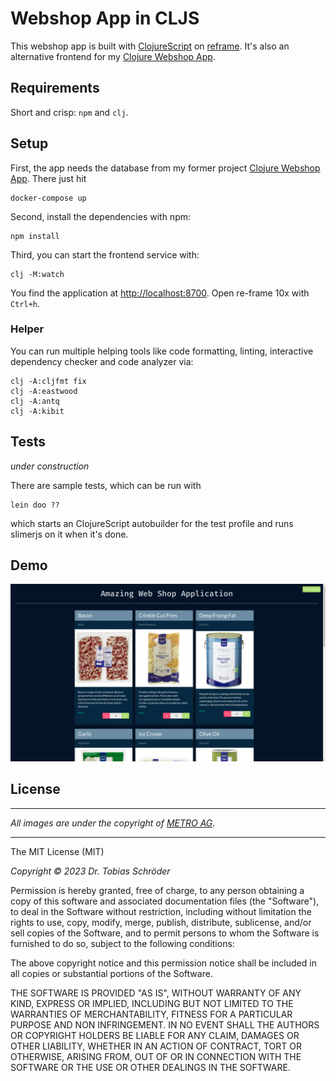 # Webshop App in CLJS

This webshop app is built with [ClojureScript](https://clojurescript.org/) on
[reframe](http://day8.github.io/re-frame/). It's also an alternative frontend for my
[Clojure Webshop App](https://github.com/tbsschroeder/clojure-webshop-app).

## Requirements

Short and crisp: `npm` and `clj`.

## Setup

First, the app needs the database from my former project [Clojure Webshop App](https://github.com/tbsschroeder/clojure-webshop-app).
There just hit

    docker-compose up

Second, install the dependencies with npm:

    npm install

Third, you can start the frontend service with:

    clj -M:watch

You find the application at [http://localhost:8700](http://localhost:8700). Open re-frame 10x with `Ctrl+h`.

### Helper

You can run multiple helping tools like code formatting, linting, interactive
dependency checker and code analyzer via:

    clj -A:cljfmt fix
    clj -A:eastwood
    clj -A:antq
    clj -A:kibit

## Tests
_under construction_

There are sample tests, which can be run with

    lein doo ??

which starts an ClojureScript autobuilder for the test profile and runs slimerjs on it when it's done.


## Demo

![sample](img/demo.png)



## License
___
*All images are under the copyright of [METRO AG](https://www.metroag.de/).*
___

The MIT License (MIT)

*Copyright © 2023 Dr. Tobias Schröder*

Permission is hereby granted, free of charge, to any person obtaining a copy of
this software and associated documentation files (the "Software"), to deal in
the Software without restriction, including without limitation the rights to
use, copy, modify, merge, publish, distribute, sublicense, and/or sell copies of
the Software, and to permit persons to whom the Software is furnished to do so,
subject to the following conditions:

The above copyright notice and this permission notice shall be included in all
copies or substantial portions of the Software.

THE SOFTWARE IS PROVIDED "AS IS", WITHOUT WARRANTY OF ANY KIND, EXPRESS OR
IMPLIED, INCLUDING BUT NOT LIMITED TO THE WARRANTIES OF MERCHANTABILITY, FITNESS
FOR A PARTICULAR PURPOSE AND NON INFRINGEMENT. IN NO EVENT SHALL THE AUTHORS OR
COPYRIGHT HOLDERS BE LIABLE FOR ANY CLAIM, DAMAGES OR OTHER LIABILITY, WHETHER
IN AN ACTION OF CONTRACT, TORT OR OTHERWISE, ARISING FROM, OUT OF OR IN
CONNECTION WITH THE SOFTWARE OR THE USE OR OTHER DEALINGS IN THE SOFTWARE.

